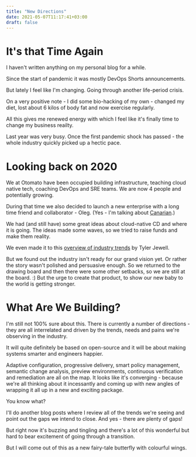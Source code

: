 ```yaml
---
title: "New Directions"
date: 2021-05-07T11:17:41+03:00
draft: false
---
```


# It's that Time Again

I haven't written anything on my personal blog for a while.

Since the start of pandemic it was mostly DevOps Shorts announcements. 

But lately I feel like I'm changing. Going through another life-period crisis. 

On a very positive note - I did some bio-hacking of my own - changed my diet, lost about 6 kilos of body fat and now exercise regularly. 

All this  gives me renewed energy with which I feel like it's finally time to change my business reailty.

Last year was very busy. Once the first pandemic shock  has passed - the whole industry quickly picked up a hectic pace. 

# Looking back on 2020

We at Otomato have been occupied building infrastructure, teaching cloud native tech, coaching DevOps and SRE teams. We are now 4 people and potentially growing.

During that time we also decided to launch a new enterprise with a long time friend and collaborator - Oleg. (Yes - I'm talking about [Canarian](https://canarian.io).) 

We had (and still have) some great ideas about cloud-native CD and where it is going. The ideas made some waves, so we tried to raise funds and make them reality. 

We even made it to this [overview of industry trends](https://tylerjewell.substack.com/p/2021-developer-trends) by Tyler Jewell.

But we found out the industry isn't ready for our grand vision yet.  Or rather the story wasn't polished and persuasive enough. So we returned to the drawing board and then there were some other setbacks, so we are still at the board. :) 
But the urge to create that product, to show our new baby to the world is getting stronger.

# What Are We Building?

I'm still not 100% sure about this. There is currently a number of directions - they are all interrelated and driven by the trends, needs and pains we're observing in the industry. 

It will quite definitely be based on open-source and it will be about making systems smarter and engineers happier. 

Adaptive configuration, progressive delivery, smart policy management, semantic change analysis, preview environments, continuous verification and remediation are all on the map. It looks like it's converging - because we're all thinking about it incessantly and coming up with new angles of wrapping it all up in a new and exciting package.

You know what? 

I'll do another blog posts where I review all of the trends we're seeing and point out the gaps we intend to close. And yes - there are plenty of gaps!

But right now it's buzzing and tingling and there's a lot of this wonderful but hard to bear excitement of going through a transition.

But I will come out of this as a new fairy-tale butterfly with colourful wings.




